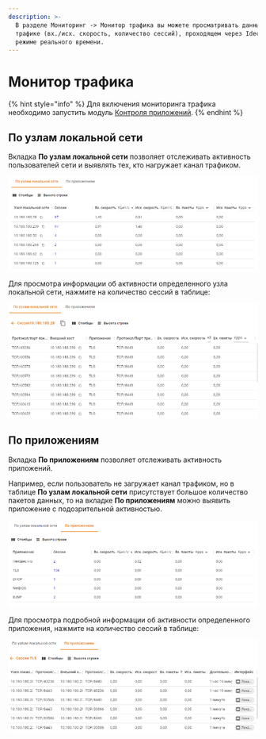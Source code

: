 ```yaml
---
description: >-
  В разделе Мониторинг -> Монитор трафика вы можете просматривать данные о
  трафике (вх./исх. скорость, количество сессий), проходящем через Ideco UTM в
  режиме реального времени.
---
```


# Монитор трафика

{% hint style="info" %}
Для включения мониторинга трафика необходимо запустить модуль [Контроля приложений](../access-rules/application-control.md).
{% endhint %}

## По узлам локальной сети

Вкладка **По узлам локальной сети** позволяет отслеживать активность пользователей сети и выявлять тех, кто нагружает канал трафиком.

![](../../.gitbook/assets/monitor-local-network.png)

Для просмотра информации об активности определенного узла локальной сети, нажмите на количество сессий в таблице:

![](../../.gitbook/assets/monitor-local-network2.png)

## По приложениям

Вкладка **По приложениям** позволяет отслеживать активность приложений. 

Например, если пользователь не загружает канал трафиком, но в таблице **По узлам локальной сети** присутствует большое количество пакетов данных, то на вкладке **По приложениям** можно выявить приложение с подозрительной активностью.

![](../../.gitbook/assets/monitor-prot.png)

Для просмотра подробной информации об активности определенного приложения, нажмите на количество сессий в таблице:

![](../../.gitbook/assets/monitor-prot2.png)
